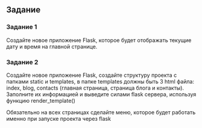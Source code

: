 ## Задание
### Задание 1

Создайте новое приложение Flask, которое будет отображать текущие дату и время на главной странице.

### Задание 2

Создайте новое приложение Flask, создайте структуру проекта с папками static и templates, в папке templates должны быть 3 html файла: index, blog, contacts (главная страница, страница блога и контакты). Заполните их информацией и выведите силами flask сервера, используя функцию render_template()

Обязательно на всех страницах сделайте меню, которое будет работать именно при запуске проекта через flask
 
